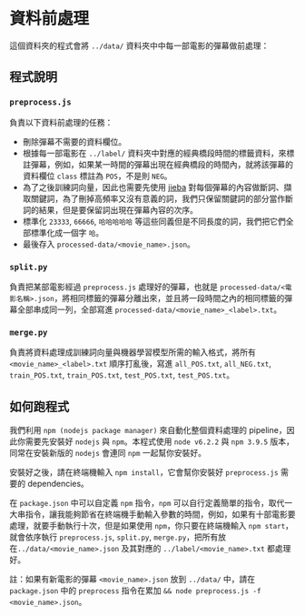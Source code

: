 # 資料前處理

這個資料夾的程式會將 `../data/` 資料夾中中每一部電影的彈幕做前處理：

## 程式說明

### `preprocess.js`
負責以下資料前處理的任務：
- 刪除彈幕不需要的資料欄位。
- 根據每一部電影在 `../label/` 資料夾中對應的經典橋段時間的標籤資料，來標註彈幕，例如，如果某一時間的彈幕出現在經典橋段的時間內，就將該彈幕的資料欄位 `class` 標註為 `POS`，不是則 `NEG`。
- 為了之後訓練詞向量，因此也需要先使用 [jieba](https://github.com/fxsjy/jieba) 對每個彈幕的內容做斷詞、擷取關鍵詞，為了刪掉高頻率又沒有意義的詞，我們只保留關鍵詞的部分當作斷詞的結果，但是要保留詞出現在彈幕內容的次序。
- 標準化 `23333`, `66666`, `哈哈哈哈哈` 等這些同義但是不同長度的詞，我們把它們全部標準化成一個字 `哈`。
- 最後存入 `processed-data/<movie_name>.json`。

### `split.py`
負責把某部電影經過 `preprocess.js` 處理好的彈幕，也就是 `processed-data/<電影名稱>.json`，將相同標籤的彈幕分離出來，並且將一段時間之內的相同標籤的彈幕全部串成同一列，全部寫進 `processed-data/<movie_name>_<label>.txt`。

### `merge.py`
負責將資料處理成訓練詞向量與機器學習模型所需的輸入格式，將所有 `<movie_name>_<label>.txt` 順序打亂後，寫進 `all_POS.txt`, `all_NEG.txt`, `train_POS.txt`, `train_POS.txt`, `test_POS.txt`, `test_POS.txt`。

## 如何跑程式
我們利用 `npm (nodejs package manager)` 來自動化整個資料處理的 pipeline，因此你需要先安裝好 `nodejs` 與 `npm`。本程式使用 `node v6.2.2` 與 `npm 3.9.5` 版本，同常在安裝新版的 `nodejs` 會連同 `npm` 一起幫你安裝好。

安裝好之後，請在終端機輸入 `npm install`，它會幫你安裝好 `preprocess.js` 需要的 dependencies。

在 `package.json` 中可以自定義 `npm` 指令，`npm` 可以自行定義簡單的指令，取代一大串指令，讓我能夠節省在終端機手動輸入參數的時間，例如，如果有十部電影要處理，就要手動執行十次，但是如果使用 `npm`，你只要在終端機輸入 `npm start`，就會依序執行 `preprocess.js`, `split.py`, `merge.py`，把所有放在`../data/<movie_name>.json` 及其對應的 `../label/<movie_name>.txt` 都處理好。

註：如果有新電影的彈幕 `<movie_name>.json` 放到 `../data/` 中，請在 `package.json` 中的 `preprocess` 指令在累加 `&& node preprocess.js -f <movie_name>.json`。
